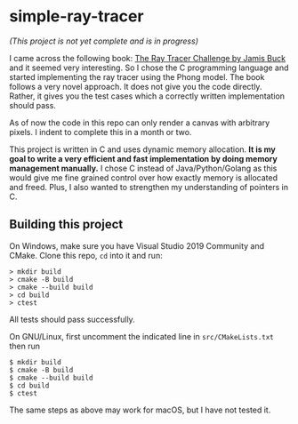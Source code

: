 # simple-ray-tracer
_(This project is not yet complete and is in progress)_

I came across the following book: [The Ray Tracer Challenge by Jamis Buck](https://pragprog.com/titles/jbtracer/the-ray-tracer-challenge/) and it seemed very interesting.
So I chose the C programming language and started implementing the ray tracer using the Phong model.
The book follows a very novel approach.
It does not give you the code directly.
Rather, it gives you the test cases which a correctly written implementation should pass.

As of now the code in this repo can only render a canvas with arbitrary pixels.
I indent to complete this in a month or two.

This project is written in C and uses dynamic memory allocation.
**It is my goal to write a very efficient and fast implementation by doing memory management manually.**
I chose C instead of Java/Python/Golang as this would give me fine grained control over how exactly memory is allocated and freed.
Plus, I also wanted to strengthen my understanding of pointers in C.

## Building this project
On Windows, make sure you have Visual Studio 2019 Community and CMake.
Clone this repo, `cd` into it and run:
```
> mkdir build
> cmake -B build
> cmake --build build
> cd build
> ctest
```
All tests should pass successfully.

On GNU/Linux, first uncomment the indicated line in `src/CMakeLists.txt` then run
```
$ mkdir build
$ cmake -B build
$ cmake --build build
$ cd build
$ ctest
```

The same steps as above may work for macOS, but I have not tested it.
